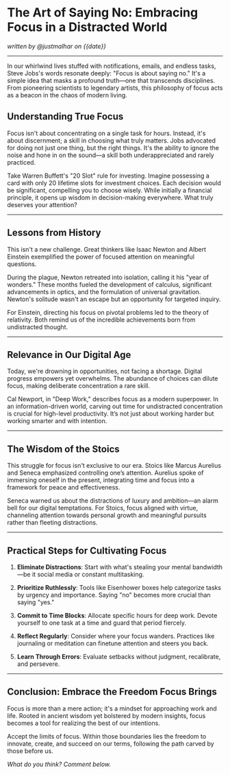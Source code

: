 # The Art of Saying No: Embracing Focus in a Distracted World

*written by @justmalhar on {{date}}*

---

In our whirlwind lives stuffed with notifications, emails, and endless tasks, Steve Jobs's words resonate deeply: "Focus is about saying no." It's a simple idea that masks a profound truth—one that transcends disciplines. From pioneering scientists to legendary artists, this philosophy of focus acts as a beacon in the chaos of modern living.

## Understanding True Focus

Focus isn't about concentrating on a single task for hours. Instead, it's about discernment; a skill in choosing what truly matters. Jobs advocated for doing not just one thing, but the right things. It's the ability to ignore the noise and hone in on the sound—a skill both underappreciated and rarely practiced.

Take Warren Buffett's "20 Slot" rule for investing. Imagine possessing a card with only 20 lifetime slots for investment choices. Each decision would be significant, compelling you to choose wisely. While initially a financial principle, it opens up wisdom in decision-making everywhere. What truly deserves your attention?

---

## Lessons from History

This isn't a new challenge. Great thinkers like Isaac Newton and Albert Einstein exemplified the power of focused attention on meaningful questions.

During the plague, Newton retreated into isolation, calling it his "year of wonders." These months fueled the development of calculus, significant advancements in optics, and the formulation of universal gravitation. Newton's solitude wasn't an escape but an opportunity for targeted inquiry.

For Einstein, directing his focus on pivotal problems led to the theory of relativity. Both remind us of the incredible achievements born from undistracted thought.

---

## Relevance in Our Digital Age

Today, we're drowning in opportunities, not facing a shortage. Digital progress empowers yet overwhelms. The abundance of choices can dilute focus, making deliberate concentration a rare skill.

Cal Newport, in "Deep Work," describes focus as a modern superpower. In an information-driven world, carving out time for undistracted concentration is crucial for high-level productivity. It’s not just about working harder but working smarter and with intention.

---

## The Wisdom of the Stoics

This struggle for focus isn't exclusive to our era. Stoics like Marcus Aurelius and Seneca emphasized controlling one’s attention. Aurelius spoke of immersing oneself in the present, integrating time and focus into a framework for peace and effectiveness.

Seneca warned us about the distractions of luxury and ambition—an alarm bell for our digital temptations. For Stoics, focus aligned with virtue, channeling attention towards personal growth and meaningful pursuits rather than fleeting distractions.

---

## Practical Steps for Cultivating Focus

1. **Eliminate Distractions**: Start with what's stealing your mental bandwidth—be it social media or constant multitasking.

2. **Prioritize Ruthlessly**: Tools like Eisenhower boxes help categorize tasks by urgency and importance. Saying "no" becomes more crucial than saying "yes."

3. **Commit to Time Blocks**: Allocate specific hours for deep work. Devote yourself to one task at a time and guard that period fiercely.

4. **Reflect Regularly**: Consider where your focus wanders. Practices like journaling or meditation can finetune attention and steers you back.

5. **Learn Through Errors**: Evaluate setbacks without judgment, recalibrate, and persevere.

---

## Conclusion: Embrace the Freedom Focus Brings

Focus is more than a mere action; it's a mindset for approaching work and life. Rooted in ancient wisdom yet bolstered by modern insights, focus becomes a tool for realizing the best of our intentions.

Accept the limits of focus. Within those boundaries lies the freedom to innovate, create, and succeed on our terms, following the path carved by those before us. 

*What do you think? Comment below.*